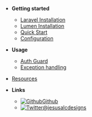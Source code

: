 - **Getting started**
  - [Laravel Installation](laravel-installation.md)
  - [Lumen Installation](lumen-installation.md)
  - [Quick Start](quick-start.md)
  - [Configuration](configuration.md)

- **Usage**
  - [Auth Guard](auth-guard.md)
  - [Exception handling](exception-handling.md)

- [Resources](resources.md)

- **Links**
  - [![Github](https://icongr.am/simple/github.svg?color=808080&size=16)Github](https://github.com/jesusalcdesigns/jwt-auth)
  - [![Twitter](https://icongr.am/simple/twitter.svg?colored&size=16)@jesusalcdesigns](http://twitter.com/jesusalcdesigns)
